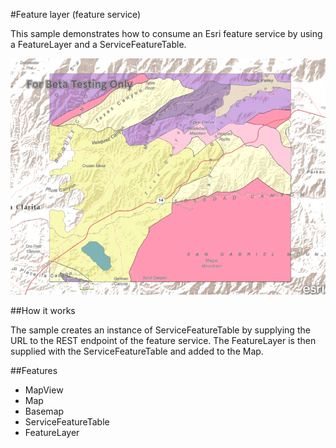#Feature layer (feature service)

This sample demonstrates how to consume an Esri feature service by using a FeatureLayer and a ServiceFeatureTable.

![](screenshot.png)

##How it works

The sample creates an instance of ServiceFeatureTable by supplying the URL to the REST endpoint of the feature service. The FeatureLayer is then supplied with the ServiceFeatureTable and added to the Map.

##Features
- MapView
- Map
- Basemap
- ServiceFeatureTable
- FeatureLayer